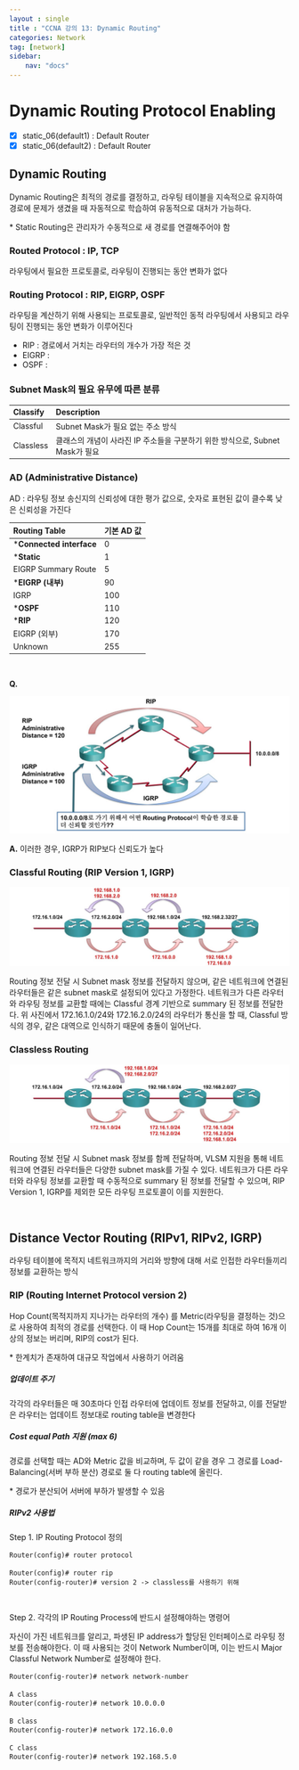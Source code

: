 ```yaml
---
layout : single
title : "CCNA 강의 13: Dynamic Routing"
categories: Network
tag: [network]
sidebar:
    nav: "docs"
---
```


# Dynamic Routing Protocol Enabling

-  [x] static_06(default1) : Default Router
-  [x] static_06(default2) : Default Router

## Dynamic Routing

Dynamic Routing은 최적의 경로를 결정하고, 라우팅 테이블을 지속적으로 유지하여 경로에 문제가 생겼을 때 자동적으로 학습하여 유동적으로 대처가 가능하다. 

\* Static Routing은 관리자가 수동적으로 새 경로를 연결해주어야 함

### Routed Protocol : IP, TCP 

라우팅에서 필요한 프로토콜로, 라우팅이 진행되는 동안 변화가 없다

### Routing Protocol : RIP, EIGRP, OSPF

라우팅을 계산하기 위해 사용되는 프로토콜로, 일반적인 동적 라우팅에서 사용되고 라우팅이 진행되는 동안 변화가 이루어진다

- RIP : 경로에서 거치는 라우터의 개수가 가장 적은 것
- EIGRP : 
- OSPF : 

### Subnet Mask의 필요 유무에 따른 분류

|Classify|Description|
|:---|:---|
|Classful|Subnet Mask가 필요 없는 주소 방식|
|Classless|클래스의 개념이 사라진 IP 주소들을 구분하기 위한 방식으로, Subnet Mask가 필요|

### AD (Administrative Distance)

AD : 라우팅 정보 송신지의 신뢰성에 대한 평가 값으로, 숫자로 표현된 값이 클수록 낮은 신뢰성을 가진다

|Routing Table|기본 AD 값|
|:---|:---|
|***Connected interface**|0|
|***Static**|1|
|EIGRP Summary Route|5|
|***EIGRP (내부)**|90|
|IGRP|100|
|***OSPF**|110|
|***RIP**|120|
|EIGRP (외부)|170|
|Unknown|255|

<br>

**Q.**

<img src = "/images/network/networkbasic/16.jpg">

**A.** 이러한 경우, IGRP가 RIP보다 신뢰도가 높다


### Classful Routing (RIP Version 1, IGRP)

<img src = "/images/network/networkbasic/17.jpg">

Routing 정보 전달 시 Subnet mask 정보를 전달하지 않으며, 같은 네트워크에 연결된 라우터들은 같은 subnet mask로 설정되어 있다고 가정한다. 네트워크가 다른 라우터와 라우팅 정보를 교환할 때에는 Classful 경계 기반으로 summary 된 정보를 전달한다. 위 사진에서 172.16.1.0/24와 172.16.2.0/24의 라우터가 통신을 할 때, Classful 방식의 경우, 같은 대역으로 인식하기 때문에 충돌이 일어난다.

### Classless Routing

<img src = "/images/network/networkbasic/18.jpg">

Routing 정보 전달 시 Subnet mask 정보를 함께 전달하며, VLSM 지원을 통해 네트워크에 연결된 라우터들은 다양한 subnet mask를 가질 수 있다. 네트워크가 다른 라우터와 라우팅 정보를 교환할 때 수동적으로 summary 된 정보를 전달할 수 있으며, RIP Version 1, IGRP를 제외한 모든 라우팅 프로토콜이 이를 지원한다.

<br>

## Distance Vector Routing (RIPv1, RIPv2, IGRP)

라우팅 테이블에 목적지 네트워크까지의 거리와 방향에 대해 서로 인접한 라우터들끼리 정보를 교환하는 방식

### RIP (Routing Internet Protocol version 2)

Hop Count(목적지까지 지나가는 라우터의 개수) 를 Metric(라우팅을 결정하는 것)으로 사용하여 최적의 경로를 선택한다. 이 때 Hop Count는 15개를 최대로 하여 16개 이상의 정보는 버리며,  RIP의 cost가 된다. 

\* 한계치가 존재하여 대규모 작업에서 사용하기 어려움

##### 업데이트 주기

각각의 라우터들은 매 30초마다 인접 라우터에 업데이트 정보를 전달하고, 이를 전달받은 라우터는 업데이트 정보대로 routing table을 변경한다

##### Cost equal Path 지원 (max 6)

경로를 선택할 때는 AD와 Metric 값을 비교하며, 두 값이 같을 경우 그 경로를 Load-Balancing(서버 부하 분산) 경로로 둘 다 routing table에 올린다. 

\* 경로가 분산되어 서버에 부하가 발생할 수 있음

##### RIPv2 사용법

Step 1. IP Routing Protocol 정의

```
Router(config)# router protocol

Router(config)# router rip
Router(config-router)# version 2 -> classless를 사용하기 위해
```

<br>

Step 2. 각각의 IP Routing Process에 반드시 설정해야하는 명령어

자신이 가진 네트워크를 알리고, 파생된 IP address가 할당된 인터페이스로 라우팅 정보를 전송해야한다. 이 때 사용되는 것이 Network Number이며, 이는 반드시 Major Classful Network Number로 설정해야 한다. 

```
Router(config-router)# network network-number

A class
Router(config-router)# network 10.0.0.0

B class
Router(config-router)# network 172.16.0.0

C class
Router(config-router)# network 192.168.5.0
```